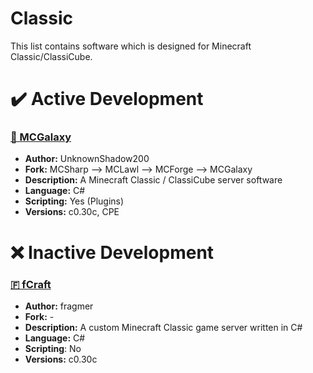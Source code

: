 # Classic
This list contains software which is designed for Minecraft Classic/ClassiCube.

# ✔️ Active Development
### [🌌 MCGalaxy](https://github.com/ClassiCube/MCGalaxy)
- **Author:** UnknownShadow200
- **Fork:** MCSharp --> MCLawl --> MCForge --> MCGalaxy
- **Description:** A Minecraft Classic / ClassiCube server software
- **Language:** C#
- **Scripting:** Yes (Plugins)
- **Versions:** c0.30c, CPE

# ❌ Inactive Development
### [🇫 fCraft](https://web.archive.org/web/20210116033515/https://www.fcraft.net/)
- **Author:** fragmer
- **Fork:** -
- **Description:** A custom Minecraft Classic game server written in C#
- **Language:** C#
- **Scripting**: No
- **Versions:** c0.30c

